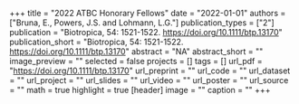 +++
title = "2022 ATBC Honorary Fellows"
date = "2022-01-01"
authors = ["Bruna, E., Powers, J.S. and Lohmann, L.G."]
publication_types = ["2"]
publication = "Biotropica, 54: 1521-1522. https://doi.org/10.1111/btp.13170"
publication_short = "Biotropica, 54: 1521-1522. https://doi.org/10.1111/btp.13170"
abstract = "NA"
abstract_short = ""
image_preview = ""
selected = false
projects = []
tags = []
url_pdf = "https://doi.org/10.1111/btp.13170"
url_preprint = ""
url_code = ""
url_dataset = ""
url_project = ""
url_slides = ""
url_video = ""
url_poster = ""
url_source = ""
math = true
highlight = true
[header]
image = ""
caption = ""
+++
